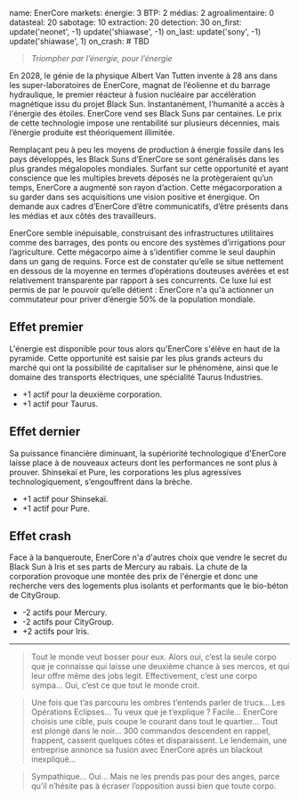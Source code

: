 name: EnerCore
markets:
    énergie: 3
    BTP: 2
    médias: 2
    agroalimentaire: 0
datasteal: 20
sabotage: 10
extraction: 20
detection: 30
on_first:
    update('neonet', -1)
    update('shiawase', -1)
on_last:
    update('sony', -1)
    update('shiawase', 1)
on_crash:
    # TBD

> *Triompher par l’énergie, pour l’énergie*

En 2028, le génie de la physique Albert Van Tutten invente à 28 ans dans les super-laboratoires de EnerCore, magnat de l’éolienne et du barrage hydraulique, le premier réacteur à fusion nucléaire par accélération magnétique issu du projet Black Sun. Instantanément, l'humanité a accès à l'énergie des étoiles. EnerCore vend ses Black Suns par centaines. Le prix de cette technologie impose une rentabilité sur plusieurs décennies, mais l’énergie produite est théoriquement illimitée. 

Remplaçant peu à peu les moyens de production à énergie fossile dans les pays développés, les Black Suns d’EnerCore se sont généralisés dans les plus grandes mégalopoles mondiales. Surfant sur cette opportunité et ayant conscience que les multiples brevets déposés ne la protègeraient qu’un temps, EnerCore a augmenté son rayon d’action. Cette mégacorporation a su garder dans ses acquisitions une vision positive et énergique. On demande aux cadres d’EnerCore d’être communicatifs, d’être présents dans les médias et aux côtés des travailleurs. 

EnerCore semble inépuisable, construisant des infrastructures utilitaires comme des barrages, des ponts ou encore des systèmes d’irrigations pour l’agriculture. Cette mégacorpo aime à s’identifier comme le seul dauphin dans un gang de requins. Force est de constater qu’elle se situe nettement en dessous de la moyenne en termes d’opérations douteuses avérées et est relativement transparente par rapport à ses concurrents. Ce luxe lui est permis de par le pouvoir qu’elle détient : EnerCore n'a qu'à actionner un commutateur pour priver d’énergie 50% de la population mondiale.


## Effet premier
L'énergie est disponible pour tous alors qu'EnerCore s'élève en haut de la pyramide. Cette opportunité est saisie par les plus grands acteurs du marché qui ont la possibilité de capitaliser sur le phénomène, ainsi que le domaine des transports électriques, une spécialité Taurus Industries.

* +1 actif pour la deuxième corporation.
* +1 actif pour Taurus.

## Effet dernier
Sa puissance financière diminuant, la supériorité technologique d'EnerCore laisse place à de nouveaux acteurs dont les performances ne sont plus à prouver. Shinsekaï et Pure, les corporations les plus agressives technologiquement, s’engouffrent dans la brèche.

* +1 actif pour Shinsekaï.
* +1 actif pour Pure.

## Effet crash
Face à la banqueroute, EnerCore n'a d'autres choix que vendre le secret du Black Sun à Iris et ses parts de Mercury au rabais. La chute de la corporation provoque une montée des prix de l'énergie et donc une recherche vers des logements plus isolants et performants que le bio-béton de CityGroup.

* -2 actifs pour Mercury.
* -2 actifs pour CityGroup.
* +2 actifs pour Iris.

---

>Tout le monde veut bosser pour eux. Alors oui, c’est la seule corpo que je connaisse qui laisse une deuxième chance à ses mercos, et qui leur offre même des jobs legit. Effectivement, c’est une corpo sympa… Oui, c’est ce que tout le monde croit.

>Une fois que t’as parcouru les ombres t’entends parler de trucs… Les Opérations Eclipses… Tu veux que je t’explique ? Facile… EnerCore choisis une cible, puis coupe le courant dans tout le quartier… Tout est plongé dans le noir… 300 commandos descendent en rappel, frappent, cassent quelques côtes et disparaissent. Le lendemain, une entreprise annonce sa fusion avec EnerCore après un blackout inexpliqué… 

>Sympathique… Oui… Mais ne les prends pas pour des anges, parce qu’il n’hésite pas à écraser l’opposition aussi bien que toute corpo.
